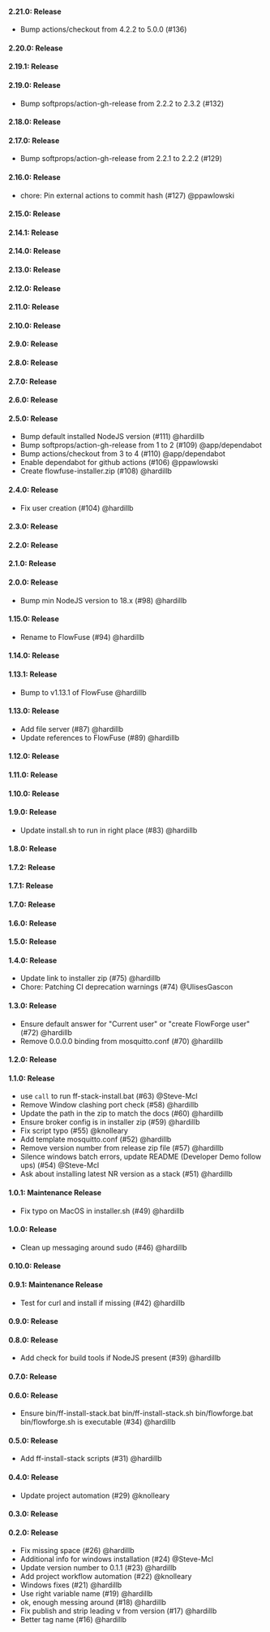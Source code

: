 #### 2.21.0: Release

 - Bump actions/checkout from 4.2.2 to 5.0.0 (#136)

#### 2.20.0: Release


#### 2.19.1: Release


#### 2.19.0: Release

 - Bump softprops/action-gh-release from 2.2.2 to 2.3.2 (#132)

#### 2.18.0: Release


#### 2.17.0: Release

 - Bump softprops/action-gh-release from 2.2.1 to 2.2.2 (#129)

#### 2.16.0: Release

 - chore: Pin external actions to commit hash (#127) @ppawlowski

#### 2.15.0: Release


#### 2.14.1: Release


#### 2.14.0: Release


#### 2.13.0: Release


#### 2.12.0: Release


#### 2.11.0: Release


#### 2.10.0: Release


#### 2.9.0: Release


#### 2.8.0: Release


#### 2.7.0: Release


#### 2.6.0: Release


#### 2.5.0: Release

 - Bump default installed NodeJS version (#111) @hardillb
 - Bump softprops/action-gh-release from 1 to 2 (#109) @app/dependabot
 - Bump actions/checkout from 3 to 4 (#110) @app/dependabot
 - Enable dependabot for github actions (#106) @ppawlowski
 - Create flowfuse-installer.zip (#108) @hardillb

#### 2.4.0: Release

 - Fix user creation (#104) @hardillb

#### 2.3.0: Release


#### 2.2.0: Release


#### 2.1.0: Release


#### 2.0.0: Release

 - Bump min NodeJS version to 18.x (#98) @hardillb

#### 1.15.0: Release

 - Rename to FlowFuse (#94) @hardillb

#### 1.14.0: Release


#### 1.13.1: Release

 - Bump to v1.13.1 of FlowFuse @hardillb

#### 1.13.0: Release

 - Add file server (#87) @hardillb
 - Update references to FlowFuse (#89) @hardillb

#### 1.12.0: Release


#### 1.11.0: Release


#### 1.10.0: Release


#### 1.9.0: Release

 - Update install.sh to run in right place (#83) @hardillb

#### 1.8.0: Release


#### 1.7.2: Release


#### 1.7.1: Release


#### 1.7.0: Release


#### 1.6.0: Release


#### 1.5.0: Release


#### 1.4.0: Release

 - Update link to installer zip (#75) @hardillb
 - Chore: Patching CI deprecation warnings (#74) @UlisesGascon

#### 1.3.0: Release

 - Ensure default answer for "Current user" or "create FlowForge user" (#72) @hardillb
 - Remove 0.0.0.0 binding from mosquitto.conf (#70) @hardillb

#### 1.2.0: Release


#### 1.1.0: Release

 - use `call` to run ff-stack-install.bat (#63) @Steve-Mcl
 - Remove Window clashing port check (#58) @hardillb
 - Update the path in the zip to match the docs (#60) @hardillb
 - Ensure broker config is in installer zip (#59) @hardillb
 - Fix script typo (#55) @knolleary
 - Add template mosquitto.conf (#52) @hardillb
 - Remove version number from release zip file (#57) @hardillb
 - Silence windows batch errors, update README (Developer Demo follow ups) (#54) @Steve-Mcl
 - Ask about installing latest NR version as a stack (#51) @hardillb

#### 1.0.1: Maintenance Release

 - Fix typo on MacOS in installer.sh (#49) @hardillb 

#### 1.0.0: Release

 - Clean up messaging around sudo (#46) @hardillb

#### 0.10.0: Release


#### 0.9.1: Maintenance Release

 - Test for curl and install if missing (#42) @hardillb

#### 0.9.0: Release


#### 0.8.0: Release

 - Add check for build tools if NodeJS present (#39) @hardillb

#### 0.7.0: Release


#### 0.6.0: Release

 - Ensure bin/ff-install-stack.bat bin/ff-install-stack.sh bin/flowforge.bat bin/flowforge.sh is executable (#34) @hardillb

#### 0.5.0: Release

 - Add ff-install-stack scripts (#31) @hardillb

#### 0.4.0: Release

 - Update project automation (#29) @knolleary

#### 0.3.0: Release


#### 0.2.0: Release

 - Fix missing space (#26) @hardillb
 - Additional info for windows installation (#24) @Steve-Mcl
 - Update version number to 0.1.1 (#23) @hardillb
 - Add project workflow automation (#22) @knolleary
 - Windows fixes (#21) @hardillb
 - Use right variable name (#19) @hardillb
 - ok, enough messing around (#18) @hardillb
 - Fix publish and strip leading v from version (#17) @hardillb
 - Better tag name (#16) @hardillb
